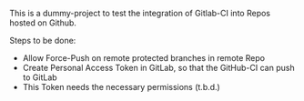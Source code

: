 This is a dummy-project to test the integration of Gitlab-CI into Repos hosted on Github.

Steps to be done:

- Allow Force-Push on remote protected branches in remote Repo
- Create Personal Access Token in GitLab,
so that the GitHub-CI can push to GitLab
- This Token needs the necessary permissions (t.b.d.)
